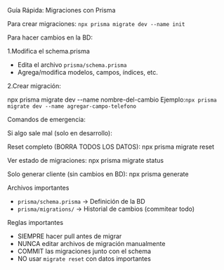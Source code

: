 Guía Rápida: Migraciones con Prisma

Para crear migraciones:
`npx prisma migrate dev --name init`

Para hacer cambios en la BD:

1.Modifica el schema.prisma
- Edita el archivo `prisma/schema.prisma`
- Agrega/modifica modelos, campos, índices, etc.

2.Crear migración:

npx prisma migrate dev --name nombre-del-cambio
Ejemplo:`npx prisma migrate dev --name agregar-campo-telefono`

Comandos de emergencia:

Si algo sale mal (solo en desarrollo):

Reset completo (BORRA TODOS LOS DATOS):
npx prisma migrate reset

Ver estado de migraciones:
npx prisma migrate status

Solo generar cliente (sin cambios en BD):
npx prisma generate

Archivos importantes

- `prisma/schema.prisma` → Definición de la BD
- `prisma/migrations/` → Historial de cambios (commitear todo)

Reglas importantes

- SIEMPRE hacer pull antes de migrar
- NUNCA editar archivos de migración manualmente
- COMMIT las migraciones junto con el schema
- NO usar `migrate reset` con datos importantes